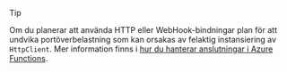 > [!TIP]
>
> Om du planerar att använda HTTP eller WebHook-bindningar plan för att undvika portöverbelastning som kan orsakas av felaktig instansiering av `HttpClient`. Mer information finns i [hur du hanterar anslutningar i Azure Functions](../articles/azure-functions/manage-connections.md).
